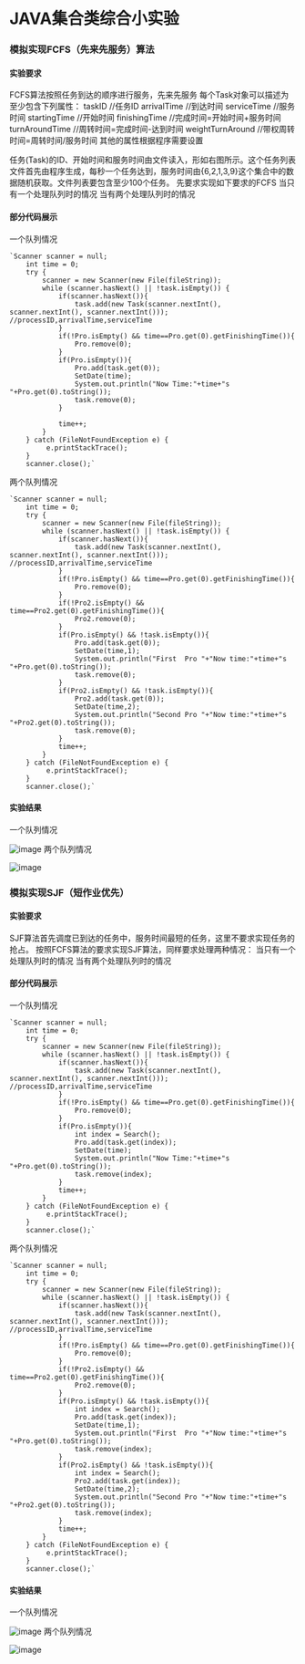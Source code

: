 ﻿# JAVA集合类综合小实验
### 模拟实现FCFS（先来先服务）算法
#### 实验要求  

FCFS算法按照任务到达的顺序进行服务，先来先服务每个Task对象可以描述为至少包含下列属性：taskID //任务IDarrivalTime //到达时间serviceTime //服务时间startingTime //开始时间finishingTime //完成时间=开始时间+服务时间turnAroundTime //周转时间=完成时间-达到时间weightTurnAround //带权周转时间=周转时间/服务时间其他的属性根据程序需要设置  

任务(Task)的ID、开始时间和服务时间由文件读入，形如右图所示。这个任务列表文件首先由程序生成，每秒一个任务达到，服务时间由{6,2,1,3,9}这个集合中的数据随机获取。文件列表要包含至少100个任务。先要求实现如下要求的FCFS当只有一个处理队列时的情况当有两个处理队列时的情况  
#### 部分代码展示
一个队列情况  

	`Scanner scanner = null;
        int time = 0;
        try {
            scanner = new Scanner(new File(fileString));
            while (scanner.hasNext() || !task.isEmpty()) {
            	if(scanner.hasNext()){
            		task.add(new Task(scanner.nextInt(), scanner.nextInt(), scanner.nextInt()));	//processID,arrivalTime,serviceTime
            	}
            	if(!Pro.isEmpty() && time==Pro.get(0).getFinishingTime()){
            		Pro.remove(0);
            	}
            	if(Pro.isEmpty()){
            		Pro.add(task.get(0));
            		SetDate(time);
            		System.out.println("Now Time:"+time+"s "+Pro.get(0).toString());
            		task.remove(0);
            	}

                time++;
            }
        } catch (FileNotFoundException e) {
             e.printStackTrace();
        }
        scanner.close();`
两个队列情况  

	`Scanner scanner = null;
        int time = 0;
        try {
            scanner = new Scanner(new File(fileString));
            while (scanner.hasNext() || !task.isEmpty()) {
            	if(scanner.hasNext()){
            		task.add(new Task(scanner.nextInt(), scanner.nextInt(), scanner.nextInt()));	//processID,arrivalTime,serviceTime
            	}
            	if(!Pro.isEmpty() && time==Pro.get(0).getFinishingTime()){
            		Pro.remove(0);
            	}
            	if(!Pro2.isEmpty() && time==Pro2.get(0).getFinishingTime()){
            		Pro2.remove(0);
            	}
            	if(Pro.isEmpty() && !task.isEmpty()){
            		Pro.add(task.get(0));
            		SetDate(time,1);
            		System.out.println("First  Pro "+"Now time:"+time+"s "+Pro.get(0).toString());
            		task.remove(0);
            	}
            	if(Pro2.isEmpty() && !task.isEmpty()){
            		Pro2.add(task.get(0));
            		SetDate(time,2);
            		System.out.println("Second Pro "+"Now time:"+time+"s "+Pro2.get(0).toString());
            		task.remove(0);
            	}
                time++;                 
            }
        } catch (FileNotFoundException e) {
             e.printStackTrace();
        }
        scanner.close();`
#### 实验结果
一个队列情况  

![image](https://raw.githubusercontent.com/905220575/LearnJava/master/img/zhonghe/FCFSone.png) 
两个队列情况  

![image](https://raw.githubusercontent.com/905220575/LearnJava/master/img/zhonghe/FCFStwo.png) 

### 模拟实现SJF（短作业优先）
#### 实验要求  

SJF算法首先调度已到达的任务中，服务时间最短的任务，这里不要求实现任务的抢占。按照FCFS算法的要求实现SJF算法，同样要求处理两种情况：当只有一个处理队列时的情况当有两个处理队列时的情况
#### 部分代码展示
一个队列情况  

	`Scanner scanner = null;
        int time = 0;
        try {
            scanner = new Scanner(new File(fileString));
            while (scanner.hasNext() || !task.isEmpty()) {
            	if(scanner.hasNext()){
            		task.add(new Task(scanner.nextInt(), scanner.nextInt(), scanner.nextInt()));	//processID,arrivalTime,serviceTime
            	}
            	if(!Pro.isEmpty() && time==Pro.get(0).getFinishingTime()){
            		Pro.remove(0);
            	}
            	if(Pro.isEmpty()){
            		int index = Search();
            		Pro.add(task.get(index));
            		SetDate(time);
            		System.out.println("Now Time:"+time+"s "+Pro.get(0).toString());
            		task.remove(index);
            	}
            	time++;
            }	
        } catch (FileNotFoundException e) {
             e.printStackTrace();
        }
        scanner.close();`
两个队列情况  

	`Scanner scanner = null;
        int time = 0;
        try {
            scanner = new Scanner(new File(fileString));
            while (scanner.hasNext() || !task.isEmpty()) {
            	if(scanner.hasNext()){
            		task.add(new Task(scanner.nextInt(), scanner.nextInt(), scanner.nextInt()));	//processID,arrivalTime,serviceTime
            	}
            	if(!Pro.isEmpty() && time==Pro.get(0).getFinishingTime()){
            		Pro.remove(0);
            	}
            	if(!Pro2.isEmpty() && time==Pro2.get(0).getFinishingTime()){
            		Pro2.remove(0);
            	}
            	if(Pro.isEmpty() && !task.isEmpty()){
            		int index = Search();
            		Pro.add(task.get(index));
            		SetDate(time,1);
            		System.out.println("First  Pro "+"Now time:"+time+"s "+Pro.get(0).toString());
            		task.remove(index);
            	}
            	if(Pro2.isEmpty() && !task.isEmpty()){
            		int index = Search();
            		Pro2.add(task.get(index));
            		SetDate(time,2);
            		System.out.println("Second Pro "+"Now time:"+time+"s "+Pro2.get(0).toString());
            		task.remove(index);
            	}
            	time++;
            }	
        } catch (FileNotFoundException e) {
             e.printStackTrace();
        }
        scanner.close();`
#### 实验结果
一个队列情况  

![image](https://raw.githubusercontent.com/905220575/LearnJava/master/img/zhonghe/SJFone.png) 
两个队列情况  

![image](https://raw.githubusercontent.com/905220575/LearnJava/master/img/zhonghe/SJFtwo.png) 













